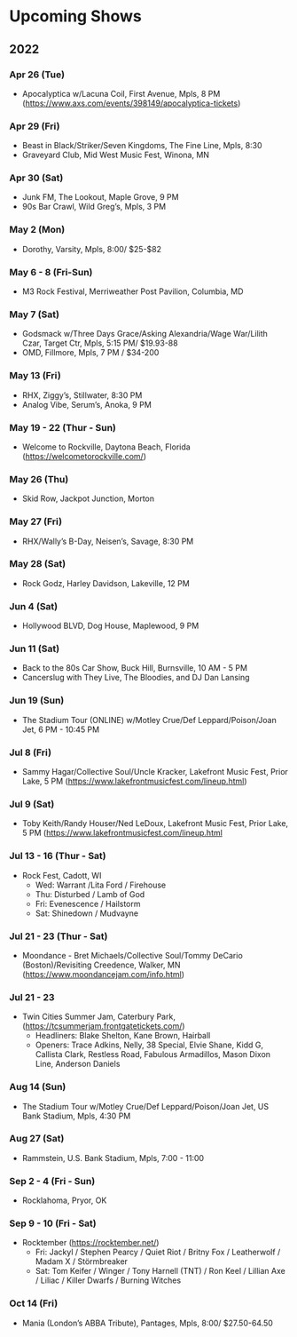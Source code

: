 <h1 id="upcoming-shows">Upcoming Shows</h1>
<h2 id="section">2022</h2>
<h3 id="apr-26-tue">Apr 26 (Tue)</h3>
<ul>
<li>Apocalyptica w/Lacuna Coil, First Avenue, Mpls, 8 PM (<a href="https://www.axs.com/events/398149/apocalyptica-tickets">https://www.axs.com/events/398149/apocalyptica-tickets</a>)</li>
</ul>
<h3 id="apr-29-fri">Apr 29 (Fri)</h3>
<ul>
<li>Beast in Black/Striker/Seven Kingdoms, The Fine Line, Mpls, 8:30</li>
<li>Graveyard Club, Mid West Music Fest, Winona, MN</li>
</ul>
<h3 id="apr-30-sat">Apr 30 (Sat)</h3>
<ul>
<li>Junk FM, The Lookout, Maple Grove, 9 PM</li>
<li>90s Bar Crawl, Wild Greg’s, Mpls, 3 PM</li>
</ul>
<h3 id="may-2-mon">May 2 (Mon)</h3>
<ul>
<li>Dorothy, Varsity, Mpls, 8:00/ $25-$82</li>
</ul>
<h3 id="may-6---8-fri-sun">May 6 - 8 (Fri-Sun)</h3>
<ul>
<li>M3 Rock Festival, Merriweather Post Pavilion, Columbia, MD</li>
</ul>
<h3 id="may-7-sat">May 7 (Sat)</h3>
<ul>
<li>Godsmack w/Three Days Grace/Asking Alexandria/Wage War/Lilith Czar, Target Ctr, Mpls, 5:15 PM/ $19.93-88</li>
<li>OMD, Fillmore, Mpls, 7 PM / $34-200</li>
</ul>
<h3 id="may-13-fri">May 13 (Fri)</h3>
<ul>
<li>RHX, Ziggy’s, Stillwater, 8:30 PM</li>
<li>Analog Vibe, Serum’s, Anoka, 9 PM</li>
</ul>
<h3 id="may-19---22-thur---sun">May 19 - 22 (Thur - Sun)</h3>
<ul>
<li>Welcome to Rockville, Daytona Beach, Florida (<a href="https://welcometorockville.com/">https://welcometorockville.com/</a>)</li>
</ul>
<h3 id="may-26-thu">May 26 (Thu)</h3>
<ul>
<li>Skid Row, Jackpot Junction, Morton</li>
</ul>
<h3 id="may-27-fri">May 27 (Fri)</h3>
<ul>
<li>RHX/Wally’s B-Day, Neisen’s, Savage, 8:30 PM</li>
</ul>
<h3 id="may-28-sat">May 28 (Sat)</h3>
<ul>
<li>Rock Godz, Harley Davidson, Lakeville, 12 PM</li>
</ul>
<h3 id="jun-4-sat">Jun 4 (Sat)</h3>
<ul>
<li>Hollywood BLVD, Dog House, Maplewood, 9 PM</li>
</ul>
<h3 id="jun-11-sat">Jun 11 (Sat)</h3>
<ul>
<li>Back to the 80s Car Show, Buck Hill, Burnsville, 10 AM - 5 PM</li>
<li>Cancerslug with They Live, The Bloodies, and DJ Dan Lansing</li>
</ul>
<h3 id="jun-19-sun">Jun 19 (Sun)</h3>
<ul>
<li>The Stadium Tour (ONLINE) w/Motley Crue/Def Leppard/Poison/Joan Jet, 6 PM - 10:45 PM</li>
</ul>
<h3 id="jul-8-fri">Jul 8 (Fri)</h3>
<ul>
<li>Sammy Hagar/Collective Soul/Uncle Kracker, Lakefront Music Fest, Prior Lake, 5 PM (<a href="https://www.lakefrontmusicfest.com/lineup.html">https://www.lakefrontmusicfest.com/lineup.html</a>)</li>
</ul>
<h3 id="jul-9-sat">Jul 9 (Sat)</h3>
<ul>
<li>Toby Keith/Randy Houser/Ned LeDoux, Lakefront Music Fest, Prior Lake, 5 PM (<a href="https://www.lakefrontmusicfest.com/lineup.html">https://www.lakefrontmusicfest.com/lineup.html</a></li>
</ul>
<h3 id="jul-13---16-thur---sat">Jul 13 - 16 (Thur - Sat)</h3>
<ul>
<li>Rock Fest, Cadott, WI
<ul>
<li>Wed: Warrant /Lita Ford / Firehouse</li>
</ul>
<ul>
<li>Thu: Disturbed / Lamb of God</li>
</ul>
<ul>
<li>Fri: Evenescence / Hailstorm</li>
</ul>
<ul>
<li>Sat: Shinedown / Mudvayne</li>
</ul>
</li>
</ul>
<h3 id="jul-21---23-thur---sat">Jul 21 - 23 (Thur - Sat)</h3>
<ul>
<li>Moondance - Bret Michaels/Collective Soul/Tommy DeCario (Boston)/Revisiting Creedence, Walker, MN (<a href="https://www.moondancejam.com/info.html">https://www.moondancejam.com/info.html</a>)</li>
</ul>
<h3 id="jul-21---23">Jul 21 - 23</h3>
<ul>
<li>Twin Cities Summer Jam, Caterbury Park, (<a href="https://tcsummerjam.frontgatetickets.com/">https://tcsummerjam.frontgatetickets.com/</a>)
<ul>
<li>Headliners: Blake Shelton, Kane Brown, Hairball</li>
<li>Openers: Trace Adkins, Nelly, 38 Special, Elvie Shane, Kidd G, Callista Clark, Restless Road, Fabulous Armadillos, Mason Dixon Line, Anderson Daniels</li>
</ul>
</li>
</ul>
<h3 id="aug-14-sun">Aug 14 (Sun)</h3>
<ul>
<li>The Stadium Tour w/Motley Crue/Def Leppard/Poison/Joan Jet, US Bank Stadium, Mpls, 4:30 PM</li>
</ul>
<h3 id="aug-27-sat">Aug 27 (Sat)</h3>
<ul>
<li>Rammstein, U.S. Bank Stadium, Mpls, 7:00 - 11:00</li>
</ul>
<h3 id="sep-2---4-fri---sun">Sep 2 - 4 (Fri - Sun)</h3>
<ul>
<li>Rocklahoma, Pryor, OK</li>
</ul>
<h3 id="sep-9---10-fri---sat">Sep 9 - 10 (Fri - Sat)</h3>
<ul>
<li>Rocktember (<a href="https://rocktember.net/">https://rocktember.net/</a>)
<ul>
<li>Fri: Jackyl / Stephen Pearcy / Quiet Riot / Britny Fox / Leatherwolf / Madam X / Störmbreaker</li>
<li>Sat: Tom Keifer / Winger / Tony Harnell (TNT) / Ron Keel / Lillian Axe / Liliac / Killer Dwarfs / Burning Witches</li>
</ul>
</li>
</ul>
<h3 id="oct-14-fri">Oct 14 (Fri)</h3>
<ul>
<li>Mania (London’s ABBA Tribute), Pantages, Mpls, 8:00/ $27.50-64.50</li>
</ul>


